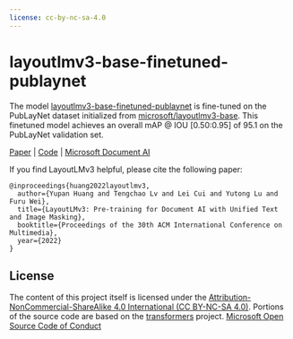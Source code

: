 ```yaml
---
license: cc-by-nc-sa-4.0
---
```

# layoutlmv3-base-finetuned-publaynet

The model [layoutlmv3-base-finetuned-publaynet](https://huggingface.co/HYPJUDY/layoutlmv3-base-finetuned-publaynet) is fine-tuned on the PubLayNet dataset initialized from [microsoft/layoutlmv3-base](https://huggingface.co/microsoft/layoutlmv3-base).
This finetuned model achieves an overall mAP @ IOU [0.50:0.95] of 95.1 on the PubLayNet validation set.

[Paper](https://arxiv.org/pdf/2204.08387.pdf) | [Code](https://aka.ms/layoutlmv3) | [Microsoft Document AI](https://www.microsoft.com/en-us/research/project/document-ai/)


If you find LayoutLMv3 helpful, please cite the following paper:
```
@inproceedings{huang2022layoutlmv3,
  author={Yupan Huang and Tengchao Lv and Lei Cui and Yutong Lu and Furu Wei},
  title={LayoutLMv3: Pre-training for Document AI with Unified Text and Image Masking},
  booktitle={Proceedings of the 30th ACM International Conference on Multimedia},
  year={2022}
}
```


## License

The content of this project itself is licensed under the [Attribution-NonCommercial-ShareAlike 4.0 International (CC BY-NC-SA 4.0)](https://creativecommons.org/licenses/by-nc-sa/4.0/).
Portions of the source code are based on the [transformers](https://github.com/huggingface/transformers) project.
[Microsoft Open Source Code of Conduct](https://opensource.microsoft.com/codeofconduct)